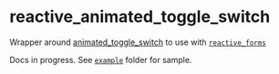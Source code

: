# reactive_animated_toggle_switch

Wrapper around [animated_toggle_switch](https://pub.dev/packages/animated_toggle_switch) to use with [`reactive_forms`](https://pub.dev/packages/reactive_forms)

Docs in progress. See [`example`](https://github.com/artflutter/reactive_forms_widgets/tree/master/packages/reactive_animated_toggle_switch/example) folder for sample.